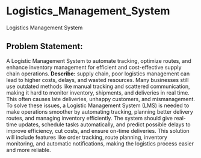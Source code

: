 # Logistics_Management_System
Logistics Management System
## **Problem Statement:** 
A Logistic Management System to automate tracking, optimize routes, and enhance inventory management for efficient and cost-effective supply chain operations.
**Describe:**  supply chain, poor logistics management can lead to higher costs, delays, and wasted resources. Many businesses still use outdated methods like manual tracking and scattered communication, making it hard to monitor inventory, shipments, and deliveries in real time. This often causes late deliveries, unhappy customers, and mismanagement.
To solve these issues, a Logistic Management System (LMS) is needed to make operations smoother by automating tracking, planning better delivery routes, and managing inventory efficiently. The system should give real-time updates, schedule tasks automatically, and predict possible delays to improve efficiency, cut costs, and ensure on-time deliveries.
This solution will include features like order tracking, route planning, inventory monitoring, and automatic notifications, making the logistics process easier and more reliable.

